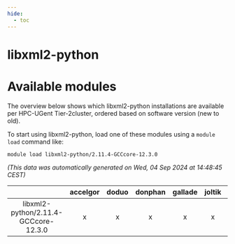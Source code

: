 ```yaml
---
hide:
  - toc
---
```


libxml2-python
==============

# Available modules


The overview below shows which libxml2-python installations are available per HPC-UGent Tier-2cluster, ordered based on software version (new to old).

To start using libxml2-python, load one of these modules using a `module load` command like:

```shell
module load libxml2-python/2.11.4-GCCcore-12.3.0
```

*(This data was automatically generated on Wed, 04 Sep 2024 at 14:48:45 CEST)*  

| |accelgor|doduo|donphan|gallade|joltik|shinx|skitty|
| :---: | :---: | :---: | :---: | :---: | :---: | :---: | :---: |
|libxml2-python/2.11.4-GCCcore-12.3.0|x|x|x|x|x|x|x|
